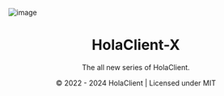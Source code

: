 ![image](https://github.com/HolaClient/X/assets/102372274/2f590cde-ec86-4143-9594-3e18b956aac3)

<h1 align="center" dir="auto">HolaClient-X</h1>
<p align="center">
The all new series of HolaClient.
</p>

<p align="center">
© 2022 - 2024 HolaClient | Licensed under MIT
</p>
